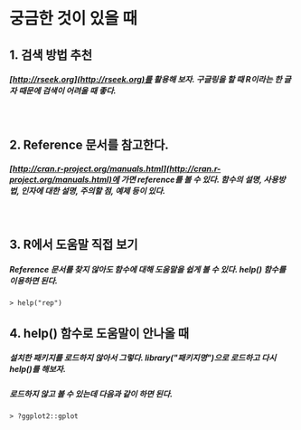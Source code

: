 # 궁금한 것이 있을 때
## 1. 검색 방법 추천
##### [http://rseek.org](http://rseek.org)를 활용해 보자. 구글링을 할 때 R이라는 한 글자 때문에 검색이 어려울 때 좋다.
<br />



## 2. Reference 문서를 참고한다.
##### [http://cran.r-project.org/manuals.html](http://cran.r-project.org/manuals.html)에 가면 reference를 볼 수 있다. 함수의 설명, 사용방법, 인자에 대한 설명, 주의할 점, 예제 등이 있다.
<br />



## 3. R에서 도움말 직접 보기
##### Reference 문서를 찾지 않아도 함수에 대해 도움말을 쉽게 볼 수 있다. help() 함수를 이용하면 된다.

```
> help("rep")
```


## 4. help() 함수로 도움말이 안나올 때
##### 설치한 패키지를 로드하지 않아서 그렇다. library("패키지명")으로 로드하고 다시 help()를 해보자.
##### 로드하지 않고 볼 수 있는데 다음과 같이 하면 된다.
```
> ?ggplot2::gplot
```

